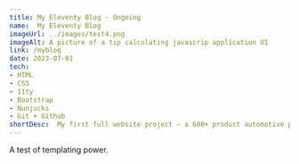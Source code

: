 ```yaml
---
title: My Eleventy Blog - Ongoing
name:  My Eleventy Blog
imageUrl: ../images/test4.png
imageAlt: A picture of a tip calculating javascrip application UI
link: /myblog
date: 2023-07-01    
tech:
- HTML 
- CSS
- 11ty
- Bootstrap
- Nunjucks
- Git + Github
shortDesc:  My first full website project – a 600+ product automotive paint ecommerce website for a local business in Leeds. This project was designed using Adobe XD and implemented through the WordPress CMS. To handle the products, I integrated the Woocommerce plugin. For the visual appeal and functionality, I utilized Elementor and Crocoblocks WordPress plugins.
---
```

A test of templating power.